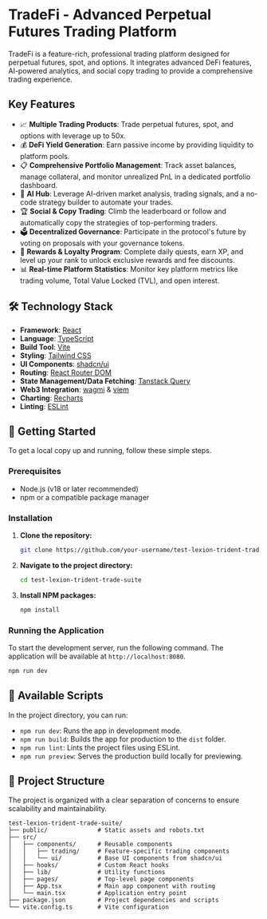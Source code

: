 # TradeFi - Advanced Perpetual Futures Trading Platform

TradeFi is a feature-rich, professional trading platform designed for perpetual futures, spot, and options. It integrates advanced DeFi features, AI-powered analytics, and social copy trading to provide a comprehensive trading experience.

## Key Features

*   📈 **Multiple Trading Products**: Trade perpetual futures, spot, and options with leverage up to 50x.
*   💰 **DeFi Yield Generation**: Earn passive income by providing liquidity to platform pools.
*   📋 **Comprehensive Portfolio Management**: Track asset balances, manage collateral, and monitor unrealized PnL in a dedicated portfolio dashboard.
*   🤖 **AI Hub**: Leverage AI-driven market analysis, trading signals, and a no-code strategy builder to automate your trades.
*   🏆 **Social & Copy Trading**: Climb the leaderboard or follow and automatically copy the strategies of top-performing traders.
*   🗳️ **Decentralized Governance**: Participate in the protocol's future by voting on proposals with your governance tokens.
*   🎁 **Rewards & Loyalty Program**: Complete daily quests, earn XP, and level up your rank to unlock exclusive rewards and fee discounts.
*   📊 **Real-time Platform Statistics**: Monitor key platform metrics like trading volume, Total Value Locked (TVL), and open interest.

## 🛠️ Technology Stack

*   **Framework**: [React](https://reactjs.org/)
*   **Language**: [TypeScript](https://www.typescriptlang.org/)
*   **Build Tool**: [Vite](https://vitejs.dev/)
*   **Styling**: [Tailwind CSS](https://tailwindcss.com/)
*   **UI Components**: [shadcn/ui](https://ui.shadcn.com/)
*   **Routing**: [React Router DOM](https://reactrouter.com/)
*   **State Management/Data Fetching**: [Tanstack Query](https://tanstack.com/query/)
*   **Web3 Integration**: [wagmi](https://wagmi.sh/) & [viem](https://viem.sh/)
*   **Charting**: [Recharts](https://recharts.org/)
*   **Linting**: [ESLint](https://eslint.org/)

## 🚀 Getting Started

To get a local copy up and running, follow these simple steps.

### Prerequisites

*   Node.js (v18 or later recommended)
*   npm or a compatible package manager

### Installation

1.  **Clone the repository:**
    ```sh
    git clone https://github.com/your-username/test-lexion-trident-trade-suite.git
    ```
2.  **Navigate to the project directory:**
    ```sh
    cd test-lexion-trident-trade-suite
    ```
3.  **Install NPM packages:**
    ```sh
    npm install
    ```

### Running the Application

To start the development server, run the following command. The application will be available at `http://localhost:8080`.

```sh
npm run dev
```

## 📜 Available Scripts

In the project directory, you can run:

*   `npm run dev`: Runs the app in development mode.
*   `npm run build`: Builds the app for production to the `dist` folder.
*   `npm run lint`: Lints the project files using ESLint.
*   `npm run preview`: Serves the production build locally for previewing.

## 📂 Project Structure

The project is organized with a clear separation of concerns to ensure scalability and maintainability.

```
test-lexion-trident-trade-suite/
├── public/              # Static assets and robots.txt
├── src/
│   ├── components/      # Reusable components
│   │   ├── trading/     # Feature-specific trading components
│   │   └── ui/          # Base UI components from shadcn/ui
│   ├── hooks/           # Custom React hooks
│   ├── lib/             # Utility functions
│   ├── pages/           # Top-level page components
│   ├── App.tsx          # Main app component with routing
│   └── main.tsx         # Application entry point
├── package.json         # Project dependencies and scripts
└── vite.config.ts       # Vite configuration
```
